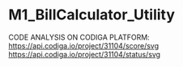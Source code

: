 # M1_BillCalculator_Utility

CODE ANALYSIS ON CODIGA PLATFORM:
https://api.codiga.io/project/31104/score/svg
https://api.codiga.io/project/31104/status/svg

